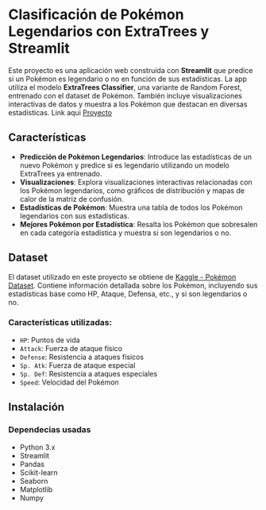 # Clasificación de Pokémon Legendarios con ExtraTrees y Streamlit

Este proyecto es una aplicación web construida con **Streamlit** que predice si un Pokémon es legendario o no en función de sus estadísticas. La app utiliza el modelo **ExtraTrees Classifier**, una variante de Random Forest, entrenado con el dataset de Pokémon. También incluye visualizaciones interactivas de datos y muestra a los Pokémon que destacan en diversas estadísticas.
Link aqui [Proyecto](https://ds299506proyecto2.streamlit.app/)
## Características
- **Predicción de Pokémon Legendarios**: Introduce las estadísticas de un nuevo Pokémon y predice si es legendario utilizando un modelo ExtraTrees ya entrenado.
- **Visualizaciones**: Explora visualizaciones interactivas relacionadas con los Pokémon legendarios, como gráficos de distribución y mapas de calor de la matriz de confusión.
- **Estadísticas de Pokémon**: Muestra una tabla de todos los Pokémon legendarios con sus estadísticas.
- **Mejores Pokémon por Estadística**: Resalta los Pokémon que sobresalen en cada categoría estadística y muestra si son legendarios o no.

## Dataset
El dataset utilizado en este proyecto se obtiene de [Kaggle - Pokémon Dataset](https://www.kaggle.com/abcsds/pokemon). Contiene información detallada sobre los Pokémon, incluyendo sus estadísticas base como HP, Ataque, Defensa, etc., y si son legendarios o no.

### Características utilizadas:
- `HP`: Puntos de vida
- `Attack`: Fuerza de ataque físico
- `Defense`: Resistencia a ataques físicos
- `Sp. Atk`: Fuerza de ataque especial
- `Sp. Def`: Resistencia a ataques especiales
- `Speed`: Velocidad del Pokémon

## Instalación

### Dependecias usadas
- Python 3.x
- Streamlit
- Pandas
- Scikit-learn
- Seaborn
- Matplotlib
- Numpy



